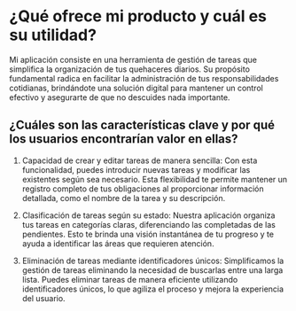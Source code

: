 # ¿Qué ofrece mi producto y cuál es su utilidad?

Mi aplicación consiste en una herramienta de gestión de tareas que simplifica la organización de tus quehaceres diarios. Su propósito fundamental radica en facilitar la administración de tus responsabilidades cotidianas, brindándote una solución digital para mantener un control efectivo y asegurarte de que no descuides nada importante.

## ¿Cuáles son las características clave y por qué los usuarios encontrarían valor en ellas?

1. Capacidad de crear y editar tareas de manera sencilla: Con esta funcionalidad, puedes introducir nuevas tareas y modificar las existentes según sea necesario. Esta flexibilidad te permite mantener un registro completo de tus obligaciones al proporcionar información detallada, como el nombre de la tarea y su descripción.

2. Clasificación de tareas según su estado: Nuestra aplicación organiza tus tareas en categorías claras, diferenciando las completadas de las pendientes. Esto te brinda una visión instantánea de tu progreso y te ayuda a identificar las áreas que requieren atención.

3. Eliminación de tareas mediante identificadores únicos: Simplificamos la gestión de tareas eliminando la necesidad de buscarlas entre una larga lista. Puedes eliminar tareas de manera eficiente utilizando identificadores únicos, lo que agiliza el proceso y mejora la experiencia del usuario.
